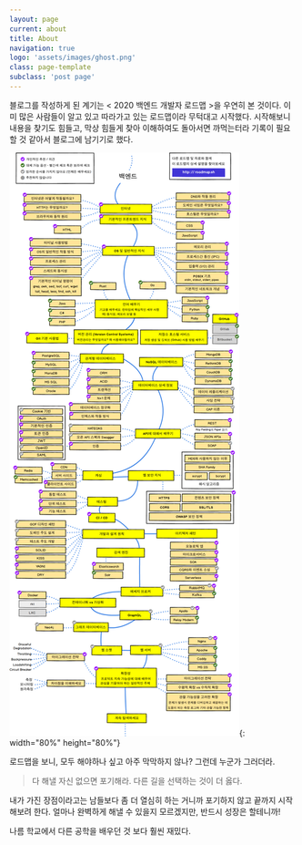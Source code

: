 ```yaml
---
layout: page
current: about
title: About
navigation: true
logo: 'assets/images/ghost.png'
class: page-template
subclass: 'post page'
---
```


블로그를 작성하게 된 계기는 < 2020 백엔드 개발자 로드맵 >을 우연히 본 것이다. 
이미 많은 사람들이 알고 있고 따라가고 있는 로드맵이라 무턱대고 시작했다. 
시작해보니 내용을 찾기도 힘들고, 막상 힘들게 찾아 이해하여도 돌아서면 까먹는터라 기록이 필요할 것 같아서 블로그에 남기기로 했다. 

![2020 백엔드 로드맵](../assets/built/images/backend_roadmap.png){: width="80%" height="80%"}

로드맵을 보니, 모두 해야하나 싶고 아주 막막하지 않나? 그런데 누군가 그러더라. 
> 다 해낼 자신 없으면 포기해라. 다른 길을 선택하는 것이 더 옳다.

내가 가진 장점이라고는 남들보다 좀 더 열심히 하는 거니까 포기하지 않고 끝까지 시작해보려 한다.
얼마나 완벽하게 해낼 수 있을지 모르겠지만, 반드시 성장은 할테니까!

나름 학교에서 다른 공학을 배우던 것 보다 훨씬 재밌다.